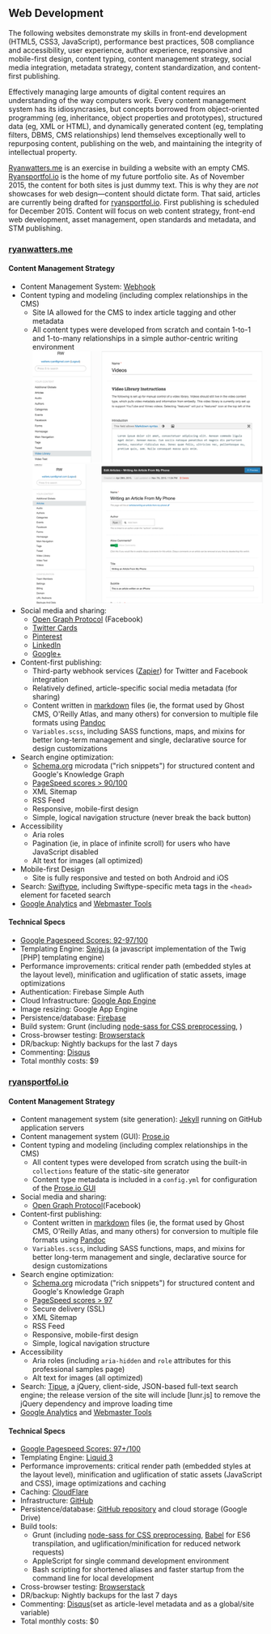 ## Web Development

The following websites demonstrate my skills in front-end development (HTML5, CSS3, JavaScript), performance best practices, 508 compliance and accessibility, user experience, author experience, responsive and mobile-first design, content typing, content management strategy, social media integration, metadata strategy, content standardization, and content-first publishing.

Effectively managing large amounts of digital content requires an understanding of the way computers work. Every content management system has its idiosyncrasies, but concepts borrowed from object-oriented programming (eg, inheritance, object properties and prototypes), structured data (eg, XML or HTML), and dynamically generated content (eg, templating filters, DBMS, CMS relationships) lend themselves exceptionally well to repurposing content, publishing on the web, and maintaining the integrity of intellectual property.

[Ryanwatters.me](http://www.ryanwatters.me) is an exercise in building a website with an empty CMS. [Ryansportfol.io](https://ryansportfol.io) is the home of my future portfolio site. As of November 2015, the content for both sites is just dummy text. This is why they are *not* showcases for web design&mdash;content should dictate form. That said, articles are currently being drafted for [ryansportfol.io](https://ryansportfol.io). First publishing is scheduled for December 2015. Content will focus on web content strategy, front-end web development, asset management, open standards and metadata, and STM publishing.

### [ryanwatters.me](http://www.ryanwatters.me)

#### Content Management Strategy

* Content Management System: [Webhook](http://www.webhook.com)
* Content typing and modeling (including complex relationships in the CMS)
    - Site IA allowed for the CMS to index article tagging and other metadata
    - All content types were developed from scratch and contain 1-to-1 and 1-to-many relationships in a simple author-centric writing environment
    ![First screenshot of content types in the Webhook CMS](/assets/images/samples/webhookcms-1.png)
    ![Secont screenshot of content types in the Webhook CMS](/assets/images/samples/webhookcms-2.png)
* Social media and sharing:
    - [Open Graph Protocol](http://ogp.me/) (Facebook)
    - [Twitter Cards](https://dev.twitter.com/cards/)
    - [Pinterest](https://developers.pinterest.com)
    - [LinkedIn](https://developer.linkedin.com)
    - [Google+](https://developers.google.com/+/?hl=en)
* Content-first publishing:
    - Third-party webhook services ([Zapier](https://zapier.com/)) for Twitter and Facebook integration
    - Relatively defined, article-specific social media metadata (for sharing)
    - Content written in [markdown](https://daringfireball.net/projects/markdown/) files (ie, the format used by Ghost CMS, O'Reilly Atlas, and many others) for conversion to multiple file formats using [Pandoc](http://pandoc.org/)
    - `Variables.scss`, including SASS functions, maps, and mixins for better long-term management and single, declarative source for design customizations
* Search engine optimization:
    - [Schema.org](http://schema.org/) microdata ("rich snippets") for structured content and Google's Knowledge Graph
    - [PageSpeed scores > 90/100](https://developers.google.com/speed/pagespeed/insights/?url=ryanwatters.me)
    - XML Sitemap
    - RSS Feed
    - Responsive, mobile-first design
    - Simple, logical navigation structure (never break the back button)
* Accessibility
    - Aria roles
    - Pagination (ie, in place of infinite scroll) for users who have JavaScript disabled
    - Alt text for images (all optimized)
* Mobile-first Design
    - Site is fully responsive and tested on both Android and iOS
* Search: [Swiftype](https://swiftype.com/), including Swiftype-specific meta tags in the `<head>` element for faceted search
* [Google Analytics](https://www.google.com/analytics/) and [Webmaster Tools](https://www.google.com/webmasters/tools/)

#### Technical Specs

* [Google Pagespeed Scores: 92-97/100](https://developers.google.com/speed/pagespeed/insights/?url=ryanwatters.me)
* Templating Engine: [Swig.js](http://paularmstrong.github.io/swig/) (a javascript implementation of the Twig [PHP] templating engine)
* Performance improvements: critical render path (embedded styles at the layout level), minification and uglification of static assets, image optimizations
* Authentication: Firebase Simple Auth
* Cloud Infrastructure: [Google App Engine](https://appengine.google.com)
* Image resizing: Google App Engine
* Persistence/database: [Firebase](https://www.firebase.com/)
* Build system: Grunt (including [node-sass for CSS preprocessing](https://github.com/sass/node-sass),  )
* Cross-browser testing: [Browserstack](https://www.browserstack.com/)
* DR/backup: Nightly backups for the last 7 days
* Commenting: [Disqus](https://disqus.com/)
* Total monthly costs: $9

### [ryansportfol.io](https://ryansportfolio)

#### Content Management Strategy

* Content management system (site generation): [Jekyll](https://jekyllrb.com) running on GitHub application servers
* Content management system (GUI): [Prose.io](http://www.prose.io)
* Content typing and modeling (including complex relationships in the CMS)
    - All content types were developed from scratch using the built-in `collections` feature of the static-site generator
    - Content type metadata is included in a `config.yml` for configuration of the [Prose.io GUI](http://www.prose.io)
* Social media and sharing:
    - [Open Graph Protocol](http://ogp.me/)(Facebook)
* Content-first publishing:
    - Content written in [markdown](https://daringfireball.net/projects/markdown/) files (ie, the format used by Ghost CMS, O'Reilly Atlas, and many others) for conversion to multiple file formats using [Pandoc](http://pandoc.org/)
    - `Variables.scss`, including SASS functions, maps, and mixins for better long-term management and single, declarative source for design customizations
* Search engine optimization:
    - [Schema.org](http://schema.org/) microdata ("rich snippets") for structured content and Google's Knowledge Graph
    - [PageSpeed scores > 97](https://developers.google.com/speed/pagespeed/insights/?url=ryansportfol.io)
    - Secure delivery (SSL)
    - XML Sitemap
    - RSS Feed
    - Responsive, mobile-first design
    - Simple, logical navigation structure
* Accessibility
    - Aria roles (including `aria-hidden` and `role` attributes for this professional samples page)
    - Alt text for images (all optimized)
* Search: [Tipue](http://www.tipue.com/search/), a jQuery, client-side, JSON-based full-text search engine; the release version of the site will include [lunr.js] to remove the jQuery dependency and improve loading time
* [Google Analytics](https://www.google.com/analytics/) and [Webmaster Tools](https://www.google.com/webmasters/tools/)

#### Technical Specs

* [Google Pagespeed Scores: 97+/100](https://developers.google.com/speed/pagespeed/insights/?url=ryanwatters.me)
* Templating Engine: [Liquid 3](http://liquidmarkup.org/)
* Performance improvements: critical render path (embedded styles at the layout level), minification and uglification of static assets (JavaScript and CSS), image optimizations and caching
* Caching: [CloudFlare](https://www.cloudflare.com)
* Infrastructure: [GitHub](https://pages.github.com/)
* Persistence/database: [GitHub repository](https://www.github.com/rdwatters) and cloud storage (Google Drive)
* Build tools:
    - Grunt (including [node-sass for CSS preprocessing](https://github.com/sass/node-sass), [Babel](https://babeljs.io/) for ES6 transpilation, and uglification/minification for reduced network requests)
    - AppleScript for single command development environment
    - Bash scripting for shortened aliases and faster startup from the command line for local development
* Cross-browser testing: [Browserstack](https://www.browserstack.com/)
* DR/backup: Nightly backups for the last 7 days
* Commenting: [Disqus](https://disqus.com/)(set as article-level metadata and as a global/site variable)
* Total monthly costs: $0
